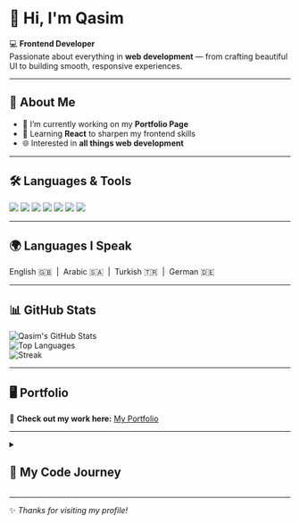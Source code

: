 # 👋 Hi, I'm Qasim  

💻 **Frontend Developer**  
Passionate about everything in **web development** — from crafting beautiful UI to building smooth, responsive experiences.  

---

## 🚀 About Me
- 🔭 I’m currently working on my **Portfolio Page**  
- 🌱 Learning **React** to sharpen my frontend skills  
- 🌐 Interested in **all things web development**  

---

## 🛠️ Languages & Tools
<p align="left">
  <img src="https://img.shields.io/badge/HTML5-E34F26?style=for-the-badge&logo=html5&logoColor=white" />
  <img src="https://img.shields.io/badge/CSS3-1572B6?style=for-the-badge&logo=css3&logoColor=white" />
  <img src="https://img.shields.io/badge/JavaScript-F7DF1E?style=for-the-badge&logo=javascript&logoColor=black" />
  <img src="https://img.shields.io/badge/React-20232A?style=for-the-badge&logo=react&logoColor=61DAFB" />
  <img src="https://img.shields.io/badge/TailwindCSS-38B2AC?style=for-the-badge&logo=tailwind-css&logoColor=white" />
  <img src="https://img.shields.io/badge/Git-F05032?style=for-the-badge&logo=git&logoColor=white" />
  <img src="https://img.shields.io/badge/GitHub-181717?style=for-the-badge&logo=github&logoColor=white" />
</p>

---

## 🌍 Languages I Speak
<p align="left">
  English 🇬🇧 &nbsp;|&nbsp; Arabic 🇸🇦 &nbsp;|&nbsp; Turkish 🇹🇷 &nbsp;|&nbsp; German 🇩🇪
</p>

---

## 📊 GitHub Stats
![Qasim's GitHub Stats](https://github-readme-stats.vercel.app/api?username=Qasim-alhardanee&show_icons=true&theme=radical)  
![Top Languages](https://github-readme-stats.vercel.app/api/top-langs/?username=Qasim-alhardanee&layout=compact&theme=radical)  
![Streak](https://streak-stats.demolab.com?user=qasim-alhardanee&theme=radical&hide_border=true&border_radius=6)

 

---

## 🖥️ Portfolio
🚀 **Check out my work here:** [My Portfolio]([https://your-portfolio-link.com](https://github.com/Qasim-Alhardanee))  

---

<details>
  <summary><h2>📖 My Code Journey</h2></summary>

  From my first HTML page to building modern React applications —  
  my coding journey has been all about **learning by doing**.  
  Every project is a step forward, and I’m excited to keep growing,  
  experimenting, and sharing my work with the world. 🚀

</details>


---
✨ *Thanks for visiting my profile!*  
